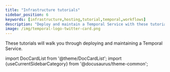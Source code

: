 ```yaml
---
title: "Infrastructure tutorials"
sidebar_position: 6
keywords: [infrastructure,hosting,tutorial,temporal,workflows]
description: "Deploy and maintain a Temporal Service with these tutorials"
image: /img/temporal-logo-twitter-card.png
---
```


These tutorials will walk you through deploying and maintaining a Temporal Service.

import DocCardList from '@theme/DocCardList';
import {useCurrentSidebarCategory} from '@docusaurus/theme-common';

<DocCardList items={useCurrentSidebarCategory().items}/>
